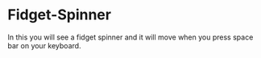 # Fidget-Spinner
In this you will see a fidget spinner and it will move when you press space bar on your keyboard.
